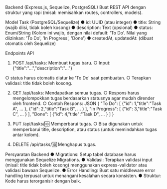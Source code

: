 Backend (Express.js, Sequelize, PostgreSQL)
Buat REST API dengan struktur yang rapi (misal: memisahkan routes, controllers, models).

Model Task (PostgreSQL/Sequelize)
● id: UUID (atau integer)
● title: String (wajib diisi, tidak boleh kosong)
● description: Text (opsional)
● status: Enum/String (Kolom ini wajib, dengan nilai default: 'To Do'. Nilai yang diizinkan: 'To Do', 'In
Progress', 'Done')
● createdAt, updatedAt: (dibuat otomatis oleh Sequelize)

Endpoints API

1. POST /api/tasks: Membuat tugas baru.
   ○ Input: {"title":"...","description":"..."}

○ status harus otomatis diatur ke 'To Do' saat pembuatan.
○ Terapkan validasi: title tidak boleh kosong.

2. GET /api/tasks: Mendapatkan semua tugas.
   ○ Respons harus mengelompokkan tugas berdasarkan statusnya agar mudah dirender oleh
   frontend.
   ○ Contoh Respons:
   JSON
   {
   "To Do": [
   {"id": 1,"title":"Task A", ... },
   {"id": 2,"title":"Task B", ... }
   ],
   "In Progress": [
   {"id": 3,"title":"Task C", ... }
   ],
   "Done": [
   {"id": 4,"title":"Task D", ... }
   ]
   }

3. PUT /api/tasks/:id: Memperbarui tugas.
   ○ Bisa digunakan untuk memperbarui title, description, atau status (untuk memindahkan tugas
   antar kolom).

4. DELETE /api/tasks/:id: Menghapus tugas.

Persyaratan Backend
● Migrations: Setup tabel database harus menggunakan Sequelize Migrations.
● Validasi: Terapkan validasi input (misal: title tidak boleh kosong) menggunakan express-validator atau
validasi bawaan Sequelize.
● Error Handling: Buat satu middleware error handling terpusat untuk menangani kesalahan secara
konsisten.
● Struktur: Kode harus terorganisir dengan baik.
